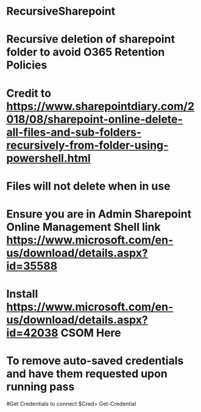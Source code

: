 # RecursiveSharepoint
# Recursive deletion of sharepoint folder to avoid O365 Retention Policies
# Credit to https://www.sharepointdiary.com/2018/08/sharepoint-online-delete-all-files-and-sub-folders-recursively-from-folder-using-powershell.html
# Files will not delete when in use 
# Ensure you are in Admin Sharepoint Online Management Shell link https://www.microsoft.com/en-us/download/details.aspx?id=35588
# Install https://www.microsoft.com/en-us/download/details.aspx?id=42038 CSOM Here
# To remove auto-saved credentials and have them requested upon running pass
 #Get Credentials to connect
    $Cred= Get-Credential
